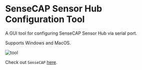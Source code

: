 # SenseCAP Sensor Hub Configuration Tool

A GUI tool for configuring SenseCAP Sensor Hub via serial port.

Supports Windows and MacOS.

![tool](https://user-images.githubusercontent.com/5130185/81410939-2ae36180-9174-11ea-9519-7a8065a72cd7.png)

Check out `SenseCAP` [here](https://solution.seeedstudio.com/product).



